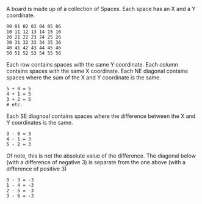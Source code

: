 
A board is made up of a collection of Spaces. Each space has an X and a Y coordinate.

```
00 01 02 03 04 05 06
10 11 12 13 14 15 16
20 21 22 23 24 25 26
30 31 32 33 34 35 36
40 41 42 43 44 45 46
50 51 52 53 54 55 56
```

Each row contains spaces with the same Y coordinate.
Each column contains spaces with the same X coordinate.
Each NE diagonal contains spaces where the sum of the X and Y coordinate is the same.

```
5 + 0 = 5
4 + 1 = 5
3 + 2 = 5
# etc.
```

Each SE diagnoal contains spaces where the difference between the X and Y coordinates is the same.

```
3 - 0 = 3
4 - 1 = 3
5 - 2 = 3
```

Of note, this is not the absolute value of the difference. The diagonal below (with a difference of negative 3) is separate from the one above (with a difference of positive 3)

```
0 - 3 = -3
1 - 4 = -3
2 - 5 = -3
3 - 6 = -3
```
